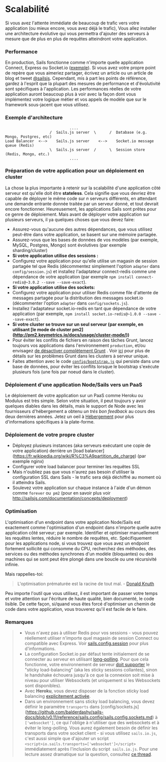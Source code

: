 # Scalabilité

Si vous avez l'attente immédiate de beaucoup de trafic vers votre application (ou mieux encore, vous avez déjà le trafic),
Vous allez installer une architecture évolutive qui vous permettra d'ajouter des serveurs à mesure que de plus en plus de requêtes atteindront votre application.

### Performance

En production, Sails fonctionne comme n'importe quelle application Connect, Express ou Socket.io ([exemple](http://serdardogruyol.com/?p=111)). Si vous avez votre propre point de repère que vous aimeriez partager, écrivez un article ou un article de blog et tweet [@sailsjs](http://twitter.com/sailsjs). Cependant, mis à part les points de référence, gardez à l'esprit que la plupart des mesures de performance et d'évolutivité sont spécifiques à l'application. Les performances réelles de votre application auront beaucoup plus à voir avec la façon dont vous implémentez votre logique métier et vos appels de modèle que sur le framework sous-jacent que vous utilisez.

### Exemple d'architecture

```
                             ....                 
                    /  Sails.js server  \      /  Database (e.g. Mongo, Postgres, etc)
Load Balancer  <-->    Sails.js server    <-->    Socket.io message queue (Redis)
                    \  Sails.js server  /      \  Session store (Redis, Mongo, etc.)
                             ....                 
```


### Préparation de votre application pour un déploiement en cluster

La chose la plus importante à retenir sur la scalabilité d'une application côté serveur est qu'elle doit être **stateless**. Cela signifie que vous devriez être capable de déployer le même code sur _n_ serveurs différents, en attendant une demande entrante donnée traitée par un serveur donné, et tout devrait encore fonctionner. Heureusement, les applications Sails sont prêtes pour ce genre de déploiement. Mais avant de déployer votre application sur plusieurs serveurs, il ya quelques choses que vous devez faire:

+ Assurez-vous qu'aucune des autres dépendances, que vous utilisez peut-être dans votre application, se basent sur une mémoire partagée.
+ Assurez-vous que les bases de données de vos modèles (par exemple, MySQL, Postgres, Mongo) sont évolutives (par exemple sharding/cluster)
+ **Si votre application utilise des sessions :**
+ Configurez votre application pour qu'elle utilise un magasin de session partagée tel que Redis (décommentez simplement l'option `adapter` dans `config/session.js`) et installez l'adaptateur connect-redis comme une dépendance de votre application (par exemple `npm install connect-redis@~3.0.2 --save --save-exact`).
+ **Si votre application utilise des sockets:**
+ Configurez votre application pour utiliser Redis comme file d'attente de messages partagée pour la distribution des messages socket.io (décommenter l'option `adapter` dans `config/sockets.js`).
+ Installez l'adaptateur socket.io-redis en tant que dépendance de votre application (par exemple, `npm install socket.io-redis@~1.0.0 --save --save-exact`).
+ **Si votre cluster se trouve sur un seul serveur (par exemple, en utilisant [le mode de cluster pm2] (http://pm2.keymetrics.io/docs/usage/cluster-mode/))**
+ Pour éviter les conflits de fichiers en raison des tâches Grunt, lancez toujours vos applications dans l'environnement `production`, et/ou envisagez [de désactiver complètement Grunt](http://sailsjs.com/documentation/concepts/assets/disabling-grunt) . Voir [ici](https://github.com/balderdashy/sails/issues/3577#issuecomment-184786535) pour plus de détails sur les problèmes Grunt dans les clusters à serveur unique.
+ Faites attention avec le code [`config/bootstrap.js`](http://sailsjs.com/documentation/reference/configuration/sails-config-bootstrap) qui persiste dans une base de données, pour éviter les conflits lorsque le bootstrap s'exécute plusieurs fois (une fois par noeud dans le cluster).
  

### Déploiement d'une application Node/Sails vers un PaaS

Le déploiement de votre application sur un PaaS comme Heroku ou Modulus est très simple. Selon votre situation, il peut toujours y avoir quelques diables dans les détails, mais le support de Node avec les fournisseurs d'hébergement a obtenu _un très bon feedback_ au cours des deux dernières années. Jetez un oeil à [Hébergement](http://sailsjs.com/documentation/concepts/deployment/Hosting) pour plus d'informations spécifiques à la plate-forme.

### Déploiement de votre propre cluster

+ Déployez plusieurs instances (aka serveurs exécutant une copie de votre application) derrière un [load balancer] (https://fr.wikipedia.org/wiki/R%C3%A9partition_de_charge) (par exemple nginx)
+ Configurer votre load balancer pour terminer les requêtes SSL
+ Mais n'oubliez pas que vous n'aurez pas besoin d'utiliser la configuration SSL dans Sails - le trafic sera déjà déchiffré au moment où il atteindra Sails.
+ Soulevez votre application sur chaque instance à l'aide d'un démon comme `forever` ou` pm2` (pour en savoir plus voir http://sailsjs.com/documentation/concepts/deployment)

### Optimisation

L'optimisation d'un endpoint dans votre application Node/Sails est exactement comme l'optimisation d'un endpoint dans n'importe quelle autre application côté serveur; par exemple. Identifier et optimiser manuellement les requêtes lentes, réduire le nombre de requêtes, etc. Spécifiquement pour les applications node, si vous trouvez que vous avez un endpoint fortement sollicité qui consomme du CPU, recherchez des méthodes, des services ou des méthodes synchrones d'un modèle (bloquantes) ou des machines qui se sont peut être plongé dans une boucle ou une récursivité infinie.

Mais rappelles-toi:

> L'optimisation prématurée est la racine de tout mal. - [Donald Knuth](http://c2.com/cgi/wiki?PrematureOptimization)

Peu importe l'outil que vous utilisez, il est important de passer votre temps et votre attention sur l'écriture de haute qualité, bien documenté, le code lisible. De cette façon, si/quand vous êtes forcé d'optimiser un chemin de code dans votre application, vous trouverez qu'il est facile de le faire.


### Remarques

> + Vous n'avez pas à utiliser Redis pour vos sessions - vous pouvez réellement utiliser n'importe quel magasin de session Connect ou compatible avec Express. Voir [sails.config.session](sailsjs.com/documentation/reference/configuration/sails-config-session) pour plus d'informations.
> + La configuration Socket.io par défaut tente initialement de se connecter au serveur en utilisant [long-polling](https://fr.wikipedia.org/wiki/Server_push). Pour que cela fonctionne, votre environnement de serveur [doit supporter](http://socket.io/blog/introducing-socket-io-1-0/#scalability) le "sticky load-balancing" (aka les sticky sessions collantes), sinon le handshake échouera jusqu'à ce que la connexion soit mise à niveau pour utiliser Websockets (et uniquement si les Websockets sont disponibles).
> + Avec **Heroku**, vous devez disposer de la fonction sticky load balancing [explicitement activée](https://devcenter.heroku.com/articles/session-affinity).
> + Dans un environnement sans sticky load balancing, vous devez définir le paramètre `transports` dans [config/sockets.js] (https://github.com/balderdashy/sails-docs/blob/v0.11/reference/sails.config/sails.config.sockets.md) à `['websocket']`, ce qui l'oblige à n'utiliser que des websockets et à éviter le long-polling. Vous aurez également besoin de définir les transports dans votre socket client - si vous utilisez `sails.io.js`, c'est aussi simple que d'ajouter un script `<script>io.sails.transports=['websocket']</script>` immédiatement après l'inclusion du script` sails.io.js`. Pour une lecture assez dramatique sur la question, consultez [ce thread](https://github.com/Automattic/engine.io/issues/261).


<docmeta name="displayName" value="Scalabilité">
